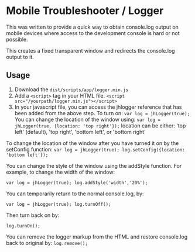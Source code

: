 # Mobile Troubleshooter / Logger

This was written to provide a quick way to obtain console.log output on mobile
devices where access to the development console is hard or not possible.

This creates a fixed transparent window and redirects the console.log output to it.

## Usage 

1. Download the `dist/scripts/app/logger.min.js` 
1. Add a `<script>` tag in your HTML file.  `<script src="/yourpath/logger.min.js"></script>`
1. In your javascript file, you can access the jhlogger reference that has been added from the above step.  To turn on:
`var log = jhLogger(true);` 
You can change the location of the window using:
`var log = jhLogger(true, {location: 'top right'});`
location can be either: 'top left' (default), 'top right', 'bottom left', or 'bottom right'

To change the location of the window after you have turned it on by the setConfig function:
`var log = jhLogger(true);
 log.setConfig({location: 'bottom left'});`
 
You can change the style of the window using the addStyle function.  For example, to change the width of the window:

`var log = jhLogger(true);
 log.addStyle('width','20%');`
 
You can temporarily return to the normal console.log, by:
 
 `var log = jhLogger(true);
  log.turnOff();`
  
Then turn back on by:

`log.turnOn();`

You can remove the logger markup from the HTML and restore console.log back to original by:
 `log.remove();`
 
 